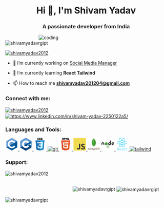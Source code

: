 <h1 align="center">Hi 👋, I'm Shivam Yadav</h1>
<h3 align="center">A passionate developer from India</h3>
<img align="right" alt="coding" width="400" src="https://cdn.dribbble.com/users/219482/screenshots/14676444/media/28fa0b64b0454de0d0664e364e4f95fc.gif">

<p align="left"> <img src="https://komarev.com/ghpvc/?username=shivamyadavrgipt&label=Profile%20views&color=0e75b6&style=flat" alt="shivamyadavrgipt" /> </p>

<p align="left"> <a href="https://twitter.com/shivamyadav2012" target="blank"><img src="https://img.shields.io/twitter/follow/shivamyadav2012?logo=twitter&style=for-the-badge" alt="shivamyadav2012" /></a> </p>

- 🔭 I’m currently working on [Social Media Manager](https://github.com/shivamyadavrgipt/Social_media_management)

- 🌱 I’m currently learning **React Tailwind**

- 📫 How to reach me **shivamyadav201204@gmail.com**

<h3 align="left">Connect with me:</h3>
<p align="left">
<a href="https://twitter.com/shivamyadav2012" target="blank"><img align="center" src="https://raw.githubusercontent.com/rahuldkjain/github-profile-readme-generator/master/src/images/icons/Social/twitter.svg" alt="shivamyadav2012" height="30" width="40" /></a>
<a href="https://linkedin.com/in/https://www.linkedin.com/in/shivam-yadav-2250122a5/" target="blank"><img align="center" src="https://raw.githubusercontent.com/rahuldkjain/github-profile-readme-generator/master/src/images/icons/Social/linked-in-alt.svg" alt="https://www.linkedin.com/in/shivam-yadav-2250122a5/" height="30" width="40" /></a>
</p>

<h3 align="left">Languages and Tools:</h3>
<p align="left"> <a href="https://www.cprogramming.com/" target="_blank" rel="noreferrer"> <img src="https://raw.githubusercontent.com/devicons/devicon/master/icons/c/c-original.svg" alt="c" width="40" height="40"/> </a> <a href="https://www.w3schools.com/cpp/" target="_blank" rel="noreferrer"> <img src="https://raw.githubusercontent.com/devicons/devicon/master/icons/cplusplus/cplusplus-original.svg" alt="cplusplus" width="40" height="40"/> </a> <a href="https://www.w3schools.com/css/" target="_blank" rel="noreferrer"> <img src="https://raw.githubusercontent.com/devicons/devicon/master/icons/css3/css3-original-wordmark.svg" alt="css3" width="40" height="40"/> </a> <a href="https://git-scm.com/" target="_blank" rel="noreferrer"> <img src="https://www.vectorlogo.zone/logos/git-scm/git-scm-icon.svg" alt="git" width="40" height="40"/> </a> <a href="https://www.w3.org/html/" target="_blank" rel="noreferrer"> <img src="https://raw.githubusercontent.com/devicons/devicon/master/icons/html5/html5-original-wordmark.svg" alt="html5" width="40" height="40"/> </a> <a href="https://developer.mozilla.org/en-US/docs/Web/JavaScript" target="_blank" rel="noreferrer"> <img src="https://raw.githubusercontent.com/devicons/devicon/master/icons/javascript/javascript-original.svg" alt="javascript" width="40" height="40"/> </a> <a href="https://www.mongodb.com/" target="_blank" rel="noreferrer"> <img src="https://raw.githubusercontent.com/devicons/devicon/master/icons/mongodb/mongodb-original-wordmark.svg" alt="mongodb" width="40" height="40"/> </a> <a href="https://nodejs.org" target="_blank" rel="noreferrer"> <img src="https://raw.githubusercontent.com/devicons/devicon/master/icons/nodejs/nodejs-original-wordmark.svg" alt="nodejs" width="40" height="40"/> </a> <a href="https://reactjs.org/" target="_blank" rel="noreferrer"> <img src="https://raw.githubusercontent.com/devicons/devicon/master/icons/react/react-original-wordmark.svg" alt="react" width="40" height="40"/> </a> <a href="https://tailwindcss.com/" target="_blank" rel="noreferrer"> <img src="https://www.vectorlogo.zone/logos/tailwindcss/tailwindcss-icon.svg" alt="tailwind" width="40" height="40"/> </a> </p>

<h3 align="left">Support:</h3>
<p><a href="https://www.buymeacoffee.com/shivamyadav2012"> <img align="left" src="https://cdn.buymeacoffee.com/buttons/v2/default-yellow.png" height="50" width="210" alt="shivamyadav2012" /></a></p><br><br>

<p><img align="left" src="https://github-readme-stats.vercel.app/api/top-langs?username=shivamyadavrgipt&show_icons=true&locale=en&layout=compact" alt="shivamyadavrgipt" /></p>

<p>&nbsp;<img align="center" src="https://github-readme-stats.vercel.app/api?username=shivamyadavrgipt&show_icons=true&locale=en" alt="shivamyadavrgipt" /></p>

<p><img align="center" src="https://github-readme-streak-stats.herokuapp.com/?user=shivamyadavrgipt&" alt="shivamyadavrgipt" /></p>
